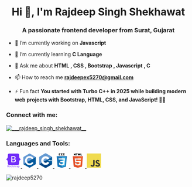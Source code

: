 <h1 align="center">Hi 👋, I'm Rajdeep Singh Shekhawat</h1>
<h3 align="center">A passionate frontend developer from Surat, Gujarat</h3>

- 🔭 I’m currently working on **Javascript**

- 🌱 I’m currently learning **C Language**

- 💬 Ask me about **HTML , CSS , Bootstrap , Javascript , C**

- 📫 How to reach me **rajdeepex5270@gmail.com**

- ⚡ Fun fact **You started with Turbo C++ in 2025 while building modern web projects with Bootstrap, HTML, CSS, and JavaScript! 🚀😆**

<h3 align="left">Connect with me:</h3>
<p align="left">
<a href="https://instagram.com/___rajdeep_singh_shekhawat__" target="blank"><img align="center" src="https://raw.githubusercontent.com/rahuldkjain/github-profile-readme-generator/master/src/images/icons/Social/instagram.svg" alt="___rajdeep_singh_shekhawat__" height="30" width="40" /></a>
</p>

<h3 align="left">Languages and Tools:</h3>
<p align="left"> <a href="https://getbootstrap.com" target="_blank" rel="noreferrer"> <img src="https://raw.githubusercontent.com/devicons/devicon/master/icons/bootstrap/bootstrap-plain-wordmark.svg" alt="bootstrap" width="40" height="40"/> </a> <a href="https://www.cprogramming.com/" target="_blank" rel="noreferrer"> <img src="https://raw.githubusercontent.com/devicons/devicon/master/icons/c/c-original.svg" alt="c" width="40" height="40"/> </a> <a href="https://www.w3schools.com/cpp/" target="_blank" rel="noreferrer"> <img src="https://raw.githubusercontent.com/devicons/devicon/master/icons/cplusplus/cplusplus-original.svg" alt="cplusplus" width="40" height="40"/> </a> <a href="https://www.w3schools.com/css/" target="_blank" rel="noreferrer"> <img src="https://raw.githubusercontent.com/devicons/devicon/master/icons/css3/css3-original-wordmark.svg" alt="css3" width="40" height="40"/> </a> <a href="https://www.w3.org/html/" target="_blank" rel="noreferrer"> <img src="https://raw.githubusercontent.com/devicons/devicon/master/icons/html5/html5-original-wordmark.svg" alt="html5" width="40" height="40"/> </a> <a href="https://developer.mozilla.org/en-US/docs/Web/JavaScript" target="_blank" rel="noreferrer"> <img src="https://raw.githubusercontent.com/devicons/devicon/master/icons/javascript/javascript-original.svg" alt="javascript" width="40" height="40"/> </a> </p>

<p><img align="center" src="https://github-readme-stats.vercel.app/api/top-langs?username=rajdeep5270&show_icons=true&locale=en&layout=compact" alt="rajdeep5270" /></p>
